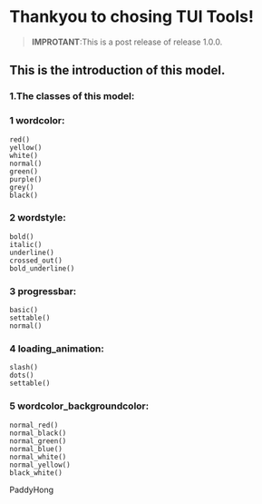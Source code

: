 # Thankyou to chosing TUI Tools!
> **IMPROTANT**:This is a post release of release 1.0.0.
## This is the introduction of this model.

### 1.The classes of this model:
### 1  wordcolor:
    red()
    yellow()
    white()
    normal()
    green()
    purple()
    grey()
    black()
### 2  wordstyle:
    bold()
    italic()
    underline()
    crossed_out()
    bold_underline()
### 3  progressbar:
    basic()
    settable()
    normal() 
### 4 loading_animation:
    slash()
    dots()
    settable()
### 5 wordcolor_backgroundcolor:
    normal_red()
    normal_black()
    normal_green()
    normal_blue()
    normal_white()
    normal_yellow()
    black_white()


PaddyHong